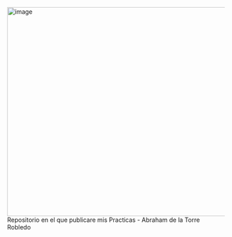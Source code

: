 <img width="860" height="484" alt="image" src="https://github.com/user-attachments/assets/d6ebdc8a-e927-46b5-8c78-e446b5589384" />
Repositorio en el que publicare mis Practicas - Abraham de la Torre Robledo
